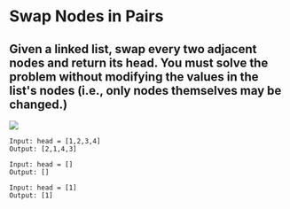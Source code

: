 # Swap Nodes in Pairs
## Given a linked list, swap every two adjacent nodes and return its head. You must solve the problem without modifying the values in the list's nodes (i.e., only nodes themselves may be changed.)

<img src = 'https://assets.leetcode.com/uploads/2020/10/03/swap_ex1.jpg' />

```
Input: head = [1,2,3,4]
Output: [2,1,4,3]

Input: head = []
Output: []

Input: head = [1]
Output: [1]
```